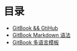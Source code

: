 # 目录

* [GitBook && GtiHub](gitbook_gtihub.md)
* [GitBook Markdown 语法](gitbook_markdown.md)
* [GitBook 多语言模板](gitbook_multilanguage_template.md)